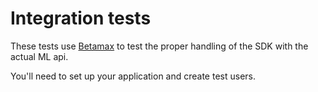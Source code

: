 # Integration tests

These tests use [Betamax](http://betamax.readthedocs.org/) to test the proper handling of the SDK with the actual ML api.

You'll need to set up your application and create test users.